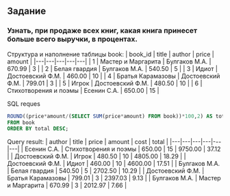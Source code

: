 ## Задание
### Узнать, при продаже всех книг, какая книга принесет больше всего выручки, в процентах.
Структура и наполнение таблицы book:
| book_id | title                 | author           | price  | amount |
|---|---|---|---|---|
| 1       | Мастер и Маргарита    | Булгаков М.А.    | 670.99 | 3      |
| 2       | Белая гвардия         | Булгаков М.А.    | 540.50 | 5      |
| 3       | Идиот                 | Достоевский Ф.М. | 460.00 | 10     |
| 4       | Братья Карамазовы     | Достоевский Ф.М. | 799.01 | 3      |
| 5       | Игрок                 | Достоевский Ф.М. | 480.50 | 10     |
| 6       | Стихотворения и поэмы | Есенин С.А.      | 650.00 | 15     |

SQL reques
```SQL SELECT author, title, price, amount, price*amount AS cost,
ROUND((price*amount/(SELECT SUM(price*amount) FROM book))*100,2) AS total
FROM book
ORDER BY total DESC;
```

Query result:
| author           | title                 | price  | amount | cost    | total |
|---|---|---|---|---|---|
| Есенин С.А.      | Стихотворения и поэмы | 650.00 | 15     | 9750.00 | 37.12 |
| Достоевский Ф.М. | Игрок                 | 480.50 | 10     | 4805.00 | 18.29 |
| Достоевский Ф.М. | Идиот                 | 460.00 | 10     | 4600.00 | 17.51 |
| Булгаков М.А.    | Белая гвардия         | 540.50 | 5      | 2702.50 | 10.29 |
| Достоевский Ф.М. | Братья Карамазовы     | 799.01 | 3      | 2397.03 | 9.13  |
| Булгаков М.А.    | Мастер и Маргарита    | 670.99 | 3      | 2012.97 | 7.66  |


